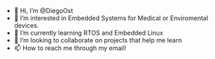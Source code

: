 - 👋 Hi, I’m @DiegoOst
- 👀 I’m interested in Embedded Systems for Medical or Enviromental devices.
- 🌱 I’m currently learning RTOS and Embedded Linux
- 💞️ I’m looking to collaborate on projects that help me learn
- 📫 How to reach me through my email!

<!---
DiegoOst/DiegoOst is a ✨ special ✨ repository because its `README.md` (this file) appears on your GitHub profile.
You can click the Preview link to take a look at your changes.
--->
